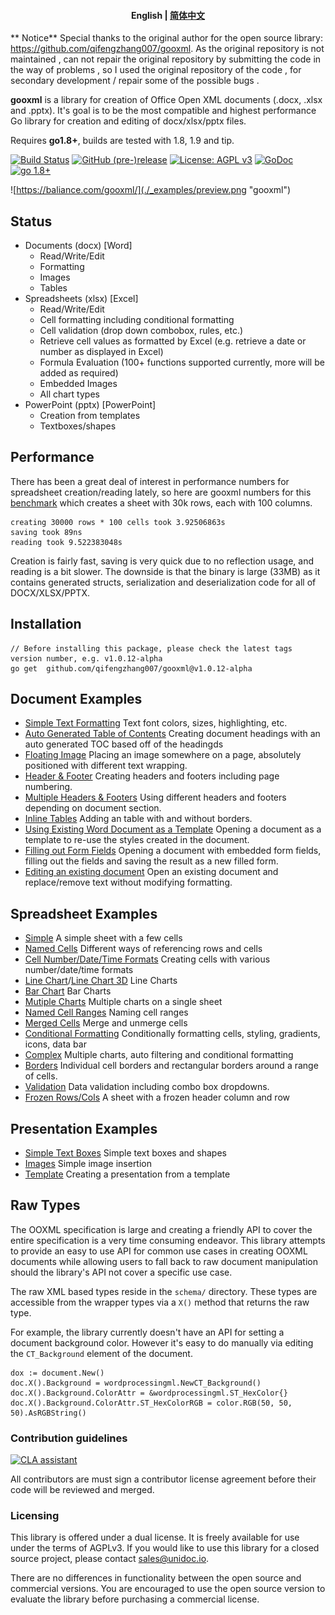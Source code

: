 <h4 align="center"><strong>English</strong> | <a href="https://github.com/qifengzhang007/gooxml/blob/master/README_CN.md">简体中文</a></h4>

** Notice**
Special thanks to the original author for the open source library: https://github.com/qifengzhang007/gooxml.
As the original repository is not maintained , can not repair the original repository by submitting the code in the way of problems , so I used the original repository of the code , for secondary development / repair some of the possible bugs .

**gooxml** is a library for creation of Office Open XML documents (.docx, .xlsx
and .pptx).  It's goal is to be the most compatible and highest performance Go
library for creation and editing of docx/xlsx/pptx files.

Requires **go1.8+**, builds are tested with 1.8, 1.9 and tip.

[![Build Status](https://travis-ci.org/baliance/gooxml.svg?branch=master)](https://travis-ci.org/baliance/gooxml)
[![GitHub (pre-)release](https://img.shields.io/github/release/baliance/gooxml/all.svg)](https://github.com/qifengzhang007/gooxml/releases)
[![License: AGPL v3](https://img.shields.io/badge/License-Dual%20AGPL%20v3/Commercial-blue.svg)](https://www.gnu.org/licenses/agpl-3.0)
[![GoDoc](https://godoc.org/baliance.com/gooxml?status.svg)](https://godoc.org/baliance.com/gooxml)
[![go 1.8+](https://img.shields.io/badge/go-1.8%2B-blue.svg)](http://golang.org)

![https://baliance.com/gooxml/](./_examples/preview.png "gooxml")

## Status ##

- Documents (docx) [Word]
	- Read/Write/Edit
	- Formatting
	- Images
	- Tables
- Spreadsheets (xlsx) [Excel]
 	- Read/Write/Edit
 	- Cell formatting including conditional formatting
	- Cell validation (drop down combobox, rules, etc.)
    - Retrieve cell values as formatted by Excel (e.g. retrieve a date or number as displayed in Excel)
 	- Formula Evaluation (100+ functions supported currently, more will be added as required)
 	- Embedded Images
 	- All chart types
- PowerPoint (pptx) [PowerPoint]
	- Creation from templates
	- Textboxes/shapes


## Performance ##

There has been a great deal of interest in performance numbers for spreadsheet
creation/reading lately, so here are gooxml numbers for this
[benchmark](https://github.com/qifengzhang007/gooxml/tree/master/_examples/spreadsheet/lots-of-rows)
which creates a sheet with 30k rows, each with 100 columns.

    creating 30000 rows * 100 cells took 3.92506863s
    saving took 89ns
    reading took 9.522383048s

Creation is fairly fast, saving is very quick due to no reflection usage, and
reading is a bit slower. The downside is that the binary is large (33MB) as it
contains generated structs, serialization and deserialization code for all of
DOCX/XLSX/PPTX.

## Installation ##
    // Before installing this package, please check the latest tags version number, e.g. v1.0.12-alpha
	go get  github.com/qifengzhang007/gooxml@v1.0.12-alpha


## Document Examples ##

- [Simple Text Formatting](https://github.com/qifengzhang007/gooxml/tree/master/_examples/document/simple) Text font colors, sizes, highlighting, etc.
- [Auto Generated Table of Contents](https://github.com/qifengzhang007/gooxml/tree/master/_examples/document/toc) Creating document headings with an auto generated TOC based off of the headingds
- [Floating Image](https://github.com/qifengzhang007/gooxml/tree/master/_examples/document/image) Placing an image somewhere on a page, absolutely positioned with different text wrapping.
- [Header & Footer](https://github.com/qifengzhang007/gooxml/tree/master/_examples/document/header-footer) Creating headers and footers including page numbering.
- [Multiple Headers & Footers](https://github.com/qifengzhang007/gooxml/tree/master/_examples/document/header-footer-multiple) Using different headers and footers depending on document section.
- [Inline Tables](https://github.com/qifengzhang007/gooxml/tree/master/_examples/document/tables) Adding an table with and without borders.
- [Using Existing Word Document as a Template](https://github.com/qifengzhang007/gooxml/tree/master/_examples/document/use-template) Opening a document as a template to re-use the styles created in the document.
- [Filling out Form Fields](https://github.com/qifengzhang007/gooxml/tree/master/_examples/document/fill-out-form) Opening a document with embedded form fields, filling out the fields and saving the result as  a new filled form.
- [Editing an existing document](https://github.com/qifengzhang007/gooxml/tree/master/_examples/document/edit-document) Open an existing document and replace/remove text without modifying formatting.

## Spreadsheet Examples ##
- [Simple](https://github.com/qifengzhang007/gooxml/tree/master/_examples/spreadsheet/simple) A simple sheet with a few cells
- [Named Cells](https://github.com/qifengzhang007/gooxml/tree/master/_examples/spreadsheet/named-cells) Different ways of referencing rows and cells
- [Cell Number/Date/Time Formats](https://github.com/qifengzhang007/gooxml/tree/master/_examples/spreadsheet/number-date-time-formats) Creating cells with various number/date/time formats
- [Line Chart](https://github.com/qifengzhang007/gooxml/tree/master/_examples/spreadsheet/line-chart)/[Line Chart 3D](https://github.com/qifengzhang007/gooxml/tree/master/_examples/spreadsheet/line-chart-3d) Line Charts
- [Bar Chart](https://github.com/qifengzhang007/gooxml/tree/master/_examples/spreadsheet/bar-chart) Bar Charts
- [Mutiple Charts](https://github.com/qifengzhang007/gooxml/tree/master/_examples/spreadsheet/multiple-charts) Multiple charts on a single sheet
- [Named Cell Ranges](https://github.com/qifengzhang007/gooxml/tree/master/_examples/spreadsheet/named-ranges) Naming cell ranges
- [Merged Cells](https://github.com/qifengzhang007/gooxml/tree/master/_examples/spreadsheet/merged) Merge and unmerge cells
- [Conditional Formatting](https://github.com/qifengzhang007/gooxml/tree/master/_examples/spreadsheet/conditional-formatting) Conditionally formatting cells, styling, gradients, icons, data bar
- [Complex](https://github.com/qifengzhang007/gooxml/tree/master/_examples/spreadsheet/complex) Multiple charts, auto filtering and conditional formatting
- [Borders](https://github.com/qifengzhang007/gooxml/tree/master/_examples/spreadsheet/borders) Individual cell borders and rectangular borders around a range of cells.
- [Validation](https://github.com/qifengzhang007/gooxml/tree/master/_examples/spreadsheet/validation) Data validation including combo box dropdowns.
- [Frozen Rows/Cols](https://github.com/qifengzhang007/gooxml/tree/master/_examples/spreadsheet/freeze-rows-cols) A sheet with a frozen header column and row

## Presentation Examples ##

- [Simple Text Boxes](https://github.com/qifengzhang007/gooxml/tree/master/_examples/presentation/simple) Simple text boxes and shapes
- [Images](https://github.com/qifengzhang007/gooxml/tree/master/_examples/presentation/image) Simple image insertion
- [Template](https://github.com/qifengzhang007/gooxml/tree/master/_examples/presentation/use-template/simple) Creating a presentation from a template

## Raw Types ##

The OOXML specification is large and creating a friendly API to cover the entire
specification is a very time consuming endeavor.  This library attempts to
provide an easy to use API for common use cases in creating OOXML documents
while allowing users to fall back to raw document manipulation should the
library's API not cover a specific use case.

The raw XML based types reside in the ```schema/``` directory. These types are
accessible from the wrapper types via a ```X()``` method that returns the raw
type. 

For example, the library currently doesn't have an API for setting a document
background color. However it's easy to do manually via editing the
```CT_Background``` element of the document.

    dox := document.New()
    doc.X().Background = wordprocessingml.NewCT_Background()
	doc.X().Background.ColorAttr = &wordprocessingml.ST_HexColor{}
	doc.X().Background.ColorAttr.ST_HexColorRGB = color.RGB(50, 50, 50).AsRGBString()

### Contribution guidelines ###

[![CLA assistant](https://cla-assistant.io/readme/badge/baliance/gooxml)](https://cla-assistant.io/baliance/gooxml)

All contributors are must sign a contributor license agreement before their code
will be reviewed and merged.


### Licensing ###

This library is offered under a dual license. It is freely available for use
under the terms of AGPLv3. If you would like to use this library for a closed
source project, please contact sales@unidoc.io.

There are no differences in functionality between the open source and commercial 
versions. You are encouraged to use the open source version to evaluate the library
before purchasing a commercial license.

